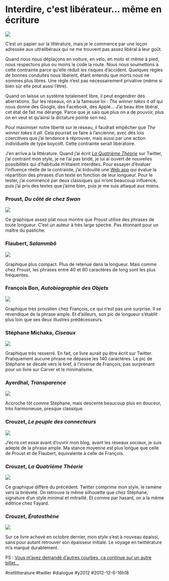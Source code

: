 # Interdire, c'est libérateur… même en écriture

![](_i/proust.png)

C’est un papier sur la littérature, mais je le commence par une leçon adressée aux ultralibéraux qui ne me trouvent pas assez libéral à leur goût.

Quand nous nous déplaçons en voiture, en vélo, en moto et même à pied, nous respectons plus ou moins le code la route. Nous nous soumettons à cette contrainte parce qu’elle réduit les risques d’accident. Quelques règles de bonnes conduites nous libèrent, étant entendu que morts nous ne sommes plus libres. Une règle n’est pas nécessairement privative (même si bien sûr elle peut aussi l’être).

Quand on laisse un système totalement libre, il peut engendrer des aberrations. Sur les réseaux, on a la fameuse loi : *The winner takes it all* qui nous donne des Google, des Facebook, des Apple… J’ai beau être libéral, cet état de fait me dérange. Parce que je sais que plus on a de pouvoir, plus on en veut et qu’ainsi la dictature pointe son nez.

Pour maximiser notre liberté sur le réseau, il faudrait empêcher que *The winner takes it all*. Cela pourrait se faire à l’ancienne, avec des lois coercitives que j’ai tendance à réprouver, mais aussi par une action individuelle de type boycott. Cette contrainte serait libératoire.

J’en arrive à la littérature. Quand j’ai écrit *[La Quatrième Théorie](../../page/la-quatrieme-theorie)* sur Twitter, j’ai contraint mon style, je ne l’ai pas bridé, je lui ai ouvert de nouvelles possibilités qui d’habitude m’étaient interdites. Pour essayer d’évaluer l’influence réelle de la contrainte, j’ai bidouillé une [Web app](http://lab.tcrouzet.com/txtstat/) qui évalue la répartition des phrases d’un texte en fonction de leur longueur. Pour le tester, j’ai commencé par deux classiques qui m’ont beaucoup influencé, puis j’ai pris des textes que j’aime bien, puis je me suis attaqué aux miens.

### Proust, *Du côté de chez Swan*

![](_i/proust.png)

Ce graphique assez plat nous montre que Proust utilise des phrases de toute longueur. C’est un auteur à très large spectre. Pas étonnant pour un maître du pastiche.

### Flaubert, *Salammbô*

![](_i/flaubert.png)

Graphique plus compact. Plus de retenue dans la longueur. Mais comme chez Proust, les phrases entre 40 et 80 caractères de long sont les plus fréquentes.

### François Bon, *Autobiographie des Objets*

![](_i/bon.png)

Graphique très proustien chez François, ce qui n’est pas une surprise. Il se revendique de la phrase ample. Et d’ailleurs, son pic de longueur s’établit plus loin que ses deux illustres prédécesseurs.

### Stéphane Michaka, *Ciseaux*

![](_i/michaka.png)

Graphique très resserré. En fait, ce livre aurait pu être écrit sur Twitter. Pratiquement aucune phrase ne dépasse les 140 caractères. Le pic de Stéphane se décale vers le bref, à l’inverse de François, pas surprenant pour un livre sur Carver et le minimalisme.

### Ayerdhal, *Transparence*

![](_i/ayerdhal.png)

Accroche tôt comme Stéphane, mais descente beaucoup plus en douceur, très harmonieuse, presque classique.

### Crouzet, *Le peuple des connecteurs*

![](_i/crouzet_p.png)

J’écris cet essai avant d’ouvrir mon blog, avant les réseaux sociaux, je suis adepte de la phrase ample. Ma stance moyenne est plus longue que celle de Proust et de Flaubert, équivalente à celle de François.

### Crouzet, *La Quatrième Théorie*

![](_i/crouzet_4t.png)

Ce graphique diffère du précédent. Twitter comprime mon style, le ramène vers la brièveté. On retrouve la même silhouette que chez Stéphane, signature d’un style minimal et mitraillé. Et comme par hasard, on a la même éditrice chez Fayard.

### Crouzet, *Ératosthène*

![](_i/crouzet_e.png)

Sur ce livre achevé en octobre dernier, mon style s’est à nouveau épaissi, sans pour autant retrouver son épaisseur initiale. Le voyage en twittérature m’a marqué durablement.

PS : [Vous m’avez demandé d’autres courbes, ça continue sur un autre billet...](comment-obtenir-un-prix-goncourt.md)

#netlitterature #twiller #dialogue #y2012 #2012-12-6-16h18
